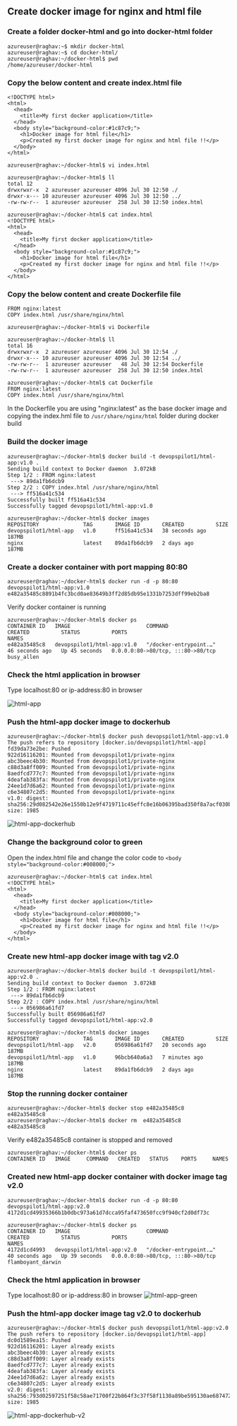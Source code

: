 ## Create docker image for nginx and html file

### Create a folder docker-html and go into docker-html folder
```
azureuser@raghav:~$ mkdir docker-html
azureuser@raghav:~$ cd docker-html/
azureuser@raghav:~/docker-html$ pwd
/home/azureuser/docker-html
```

### Copy the below content and create index.html file

```
<!DOCTYPE html>
<html>
  <head>
    <title>My first docker application</title>
  </head>
  <body style="background-color:#1c87c9;">
    <h1>Docker image for html file</h1>
    <p>Created my first docker image for nginx and html file !!</p>
  </body>
</html>
```

```
azureuser@raghav:~/docker-html$ vi index.html
```

```
azureuser@raghav:~/docker-html$ ll
total 12
drwxrwxr-x  2 azureuser azureuser 4096 Jul 30 12:50 ./
drwxr-x--- 10 azureuser azureuser 4096 Jul 30 12:50 ../
-rw-rw-r--  1 azureuser azureuser  258 Jul 30 12:50 index.html
```

```
azureuser@raghav:~/docker-html$ cat index.html 
<!DOCTYPE html>
<html>
  <head>
    <title>My first docker application</title>
  </head>
  <body style="background-color:#1c87c9;">
    <h1>Docker image for html file</h1>
    <p>Created my first docker image for nginx and html file !!</p>
  </body>
</html>
```

### Copy the below content and create Dockerfile file
```
FROM nginx:latest
COPY index.html /usr/share/nginx/html
```

```
azureuser@raghav:~/docker-html$ vi Dockerfile
```

```
azureuser@raghav:~/docker-html$ ll
total 16
drwxrwxr-x  2 azureuser azureuser 4096 Jul 30 12:54 ./
drwxr-x--- 10 azureuser azureuser 4096 Jul 30 12:54 ../
-rw-rw-r--  1 azureuser azureuser   48 Jul 30 12:54 Dockerfile
-rw-rw-r--  1 azureuser azureuser  258 Jul 30 12:50 index.html
```

```
azureuser@raghav:~/docker-html$ cat Dockerfile 
FROM nginx:latest
COPY index.html /usr/share/nginx/html
```

In the Dockerfile you are using "nginx:latest" as the base docker image and copying the index.hml file to `/usr/share/nginx/html` folder during docker build

### Build the docker image
```
azureuser@raghav:~/docker-html$ docker build -t devopspilot1/html-app:v1.0 .
Sending build context to Docker daemon  3.072kB
Step 1/2 : FROM nginx:latest
 ---> 89da1fb6dcb9
Step 2/2 : COPY index.html /usr/share/nginx/html
 ---> ff516a41c534
Successfully built ff516a41c534
Successfully tagged devopspilot1/html-app:v1.0
```

```
azureuser@raghav:~/docker-html$ docker images
REPOSITORY              TAG       IMAGE ID       CREATED          SIZE
devopspilot1/html-app   v1.0      ff516a41c534   38 seconds ago   187MB
nginx                   latest    89da1fb6dcb9   2 days ago       187MB
```

### Create a docker container with port mapping 80:80
```
azureuser@raghav:~/docker-html$ docker run -d -p 80:80 devopspilot1/html-app:v1.0
e482a35485c8891b4fc3bcd0ae83649b3ff2d85db95e1331b7253dff99eb2ba8
```

Verify docker container is running
```
azureuser@raghav:~/docker-html$ docker ps
CONTAINER ID   IMAGE                        COMMAND                  CREATED          STATUS          PORTS                               NAMES
e482a35485c8   devopspilot1/html-app:v1.0   "/docker-entrypoint.…"   46 seconds ago   Up 45 seconds   0.0.0.0:80->80/tcp, :::80->80/tcp   busy_allen
```

### Check the html application in browser

Type localhost:80 or ip-address:80 in browser

![html-app](/content/docker/tutorials/images/tasks/html-app.png)

### Push the html-app docker image to dockerhub
```
azureuser@raghav:~/docker-html$ docker push devopspilot1/html-app:v1.0
The push refers to repository [docker.io/devopspilot1/html-app]
fd39da73e2be: Pushed 
922d16116201: Mounted from devopspilot1/private-nginx 
abc3beec4b30: Mounted from devopspilot1/private-nginx 
c88d3a8ff009: Mounted from devopspilot1/private-nginx 
8aedfcd777c7: Mounted from devopspilot1/private-nginx 
4deafab383fa: Mounted from devopspilot1/private-nginx 
24ee1d7d6a62: Mounted from devopspilot1/private-nginx 
c6e34807c2d5: Mounted from devopspilot1/private-nginx 
v1.0: digest: sha256:29d082542e26e1550b12e9f4719711c45effc8e16b06395bad350f8a7acf030b size: 1985
```

![html-app-dockerhub](/content/docker/tutorials/images/tasks/html-app-dockerhub.png)

### Change the background color to green
Open the index.html file and change the color code to
`<body style="background-color:#008000;">`

```
azureuser@raghav:~/docker-html$ cat index.html 
<!DOCTYPE html>
<html>
  <head>
    <title>My first docker application</title>
  </head>
  <body style="background-color:#008000;">
    <h1>Docker image for html file</h1>
    <p>Created my first docker image for nginx and html file !!</p>
  </body>
</html>
```
### Create new html-app docker image with tag v2.0
```
azureuser@raghav:~/docker-html$ docker build -t devopspilot1/html-app:v2.0 .
Sending build context to Docker daemon  3.072kB
Step 1/2 : FROM nginx:latest
 ---> 89da1fb6dcb9
Step 2/2 : COPY index.html /usr/share/nginx/html
 ---> 056986a61fd7
Successfully built 056986a61fd7
Successfully tagged devopspilot1/html-app:v2.0
```

```
azureuser@raghav:~/docker-html$ docker images
REPOSITORY              TAG       IMAGE ID       CREATED          SIZE
devopspilot1/html-app   v2.0      056986a61fd7   20 seconds ago   187MB
devopspilot1/html-app   v1.0      96bcb640a6a3   7 minutes ago    187MB
nginx                   latest    89da1fb6dcb9   2 days ago       187MB
```

### Stop the running docker container
```
azureuser@raghav:~/docker-html$ docker stop e482a35485c8
e482a35485c8
azureuser@raghav:~/docker-html$ docker rm  e482a35485c8
e482a35485c8
```

Verify e482a35485c8 container is stopped and removed
```
azureuser@raghav:~/docker-html$ docker ps
CONTAINER ID   IMAGE     COMMAND   CREATED   STATUS    PORTS     NAMES
```

### Created new html-app docker container with docker image tag v2.0
```
azureuser@raghav:~/docker-html$ docker run -d -p 80:80 devopspilot1/html-app:v2.0
4172d1cd49935366b1b0dbc973a61d7dcca95faf473650fcc9f940cf2d0df73c
```

```
azureuser@raghav:~/docker-html$ docker ps
CONTAINER ID   IMAGE                        COMMAND                  CREATED          STATUS          PORTS                               NAMES
4172d1cd4993   devopspilot1/html-app:v2.0   "/docker-entrypoint.…"   40 seconds ago   Up 39 seconds   0.0.0.0:80->80/tcp, :::80->80/tcp   flamboyant_darwin
```

### Check the html application in browser

Type localhost:80 or ip-address:80 in browser
![html-app-green](/content/docker/tutorials/images/tasks/html-app-green.png)


### Push the html-app docker image tag v2.0 to dockerhub
```
azureuser@raghav:~/docker-html$ docker push devopspilot1/html-app:v2.0
The push refers to repository [docker.io/devopspilot1/html-app]
dc0d1589ea15: Pushed 
922d16116201: Layer already exists 
abc3beec4b30: Layer already exists 
c88d3a8ff009: Layer already exists 
8aedfcd777c7: Layer already exists 
4deafab383fa: Layer already exists 
24ee1d7d6a62: Layer already exists 
c6e34807c2d5: Layer already exists 
v2.0: digest: sha256:793d02597251f58c58ae71700f22b864f3c37f58f1130a89be595130ae687472 size: 1985
```

![html-app-dockerhub-v2](/content/docker/tutorials/images/tasks/html-app-dockerhub-v2.png)